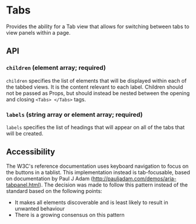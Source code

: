 # Tabs

Provides the ability for a Tab view that allows for switching between tabs to view panels within a page.

## API

### `children` (element array; required)
`children` specifies the list of elements that will be displayed within each of the tabbed views.  It is the content relevant to each label. Children should not be passed as Props, but should instead be nested between the opening and closing `<Tabs> </Tabs>` tags.

### `labels` (string array or element array; required)
`labels` specifies the list of headings that will appear on all of the tabs that will be created.

## Accessibility
The W3C's reference documentation uses keyboard navigation to focus on the buttons in a tablist. This implementation instead is tab-focusable, based on documentation by Paul J Adam (http://pauljadam.com/demos/aria-tabpanel.html). The decision was made to follow this pattern instead of the standard based on the following points:
 - It makes all elements discoverable and is least likely to result in unwanted behaviour
 - There is a growing consensus on this pattern
